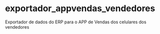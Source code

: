 # exportador_appvendas_vendedores
Exportador de dados do ERP para o APP de Vendas dos celulares dos vendedores
